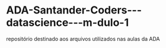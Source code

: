# ADA-Santander-Coders---datascience---m-dulo-1
repositório destinado aos arquivos utilizados nas aulas da ADA
